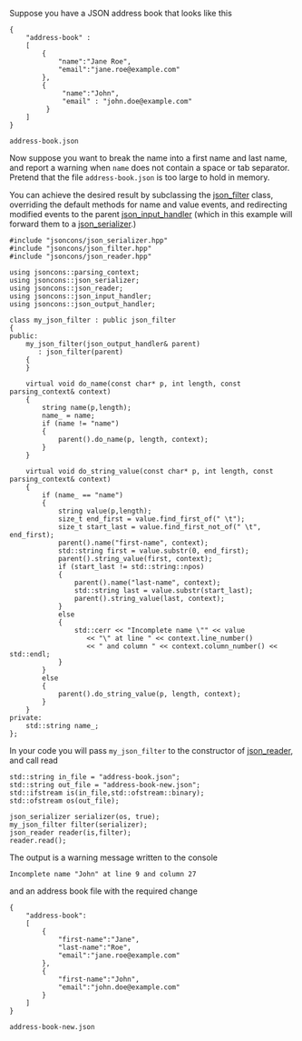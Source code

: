 Suppose you have a JSON address book that looks like this

    {
        "address-book" : 
        [
            {
                "name":"Jane Roe",
                "email":"jane.roe@example.com"
            },
            {
                 "name":"John",
                 "email" : "john.doe@example.com"
             }
        ]
    }
`address-book.json`

Now suppose you want to break the name into a first name and last name, and report a warning when `name` does not contain a space or tab separator. Pretend that the file `address-book.json` is too large to hold in memory.

You can achieve the desired result by subclassing the [json_filter](json_filter) class, overriding the default methods for name and value events, and redirecting modified events to the parent [json_input_handler](json_input_handler) (which in this example will forward them to a [json_serializer](json_serializer).) 

    #include "jsoncons/json_serializer.hpp"
    #include "jsoncons/json_filter.hpp"
    #include "jsoncons/json_reader.hpp"

    using jsoncons::parsing_context;
    using jsoncons::json_serializer;
    using jsoncons::json_reader;
    using jsoncons::json_input_handler;
    using jsoncons::json_output_handler;

    class my_json_filter : public json_filter
    {
    public:
        my_json_filter(json_output_handler& parent)
           : json_filter(parent)
        {
        }

        virtual void do_name(const char* p, int length, const parsing_context& context)
        {
            string name(p,length);
            name_ = name;
            if (name != "name")
            {
                parent().do_name(p, length, context);
            }
        }

        virtual void do_string_value(const char* p, int length, const parsing_context& context)
        {
            if (name_ == "name")
            {
                string value(p,length);
                size_t end_first = value.find_first_of(" \t");
                size_t start_last = value.find_first_not_of(" \t", end_first);
                parent().name("first-name", context);
                std::string first = value.substr(0, end_first);
                parent().string_value(first, context); 
                if (start_last != std::string::npos)
                {
                    parent().name("last-name", context);
                    std::string last = value.substr(start_last);
                    parent().string_value(last, context); 
                }
                else
                {
                    std::cerr << "Incomplete name \"" << value
                       << "\" at line " << context.line_number()
                       << " and column " << context.column_number() << std::endl;
                }
            }
            else
            {
                parent().do_string_value(p, length, context);
            }
        }
    private:
        std::string name_;
    };

In your code you will pass `my_json_filter` to the constructor of [json_reader](json_reader), and call read

    std::string in_file = "address-book.json";
    std::string out_file = "address-book-new.json";
    std::ifstream is(in_file,std::ofstream::binary);
    std::ofstream os(out_file);

    json_serializer serializer(os, true);
    my_json_filter filter(serializer);
    json_reader reader(is,filter);
	reader.read();

The output is a warning message written to the console

    Incomplete name "John" at line 9 and column 27

and an address book file with the required change

    {
        "address-book":
        [
            {
                "first-name":"Jane",
                "last-name":"Roe",
                "email":"jane.roe@example.com"
            },
            {
                "first-name":"John",
                "email":"john.doe@example.com"
            }
        ]
    }

`address-book-new.json`
